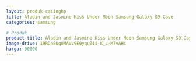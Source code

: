 ```yaml
---
layout: produk-casinghp
title: Aladin and Jasmine Kiss Under Moon Samsung Galaxy S9 Case
categories: samsung

# Produk
product-title: Aladin and Jasmine Kiss Under Moon Samsung Galaxy S9 Case
image-drive: 19RDn8Uq0MAVv9E0yquZIi-K_L-M7vAHi
harga: 90000
---
```

